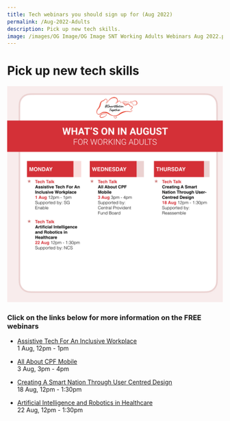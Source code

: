 ```yaml
---
title: Tech webinars you should sign up for (Aug 2022)
permalink: /Aug-2022-Adults
description: Pick up new tech skills.
image: /images/OG Image/OG Image SNT Working Adults Webinars Aug 2022.png
---
```


# Pick up new tech skills

![August webinars for working adults](/images/Aug%202022/WA_Overall.jpeg)

### Click on the links below for more information on the FREE webinars

 * [Assistive Tech For An Inclusive Workplace](/working-adults/free-webinars/assistive-tech-aug2022)<br>
1 Aug, 12pm - 1pm

 * [All About CPF Mobile](/working-adults/free-webinars/cpf-mobile-aug2022)<br>
3 Aug, 3pm - 4pm

 * [Creating A Smart Nation Through User Centred Design](/working-adults/free-webinars/user-centred-design-aug2022)<br>
18 Aug, 12pm - 1:30pm

 * [Artificial Intelligence and Robotics in Healthcare](/working-adults/free-webinars/ai-robotics-healthcare-aug2022)<br>
22 Aug, 12pm - 1:30pm